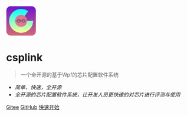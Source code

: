 <img src="/assets/img/logo.svg" width="16%" />

# csplink

> 一个全开源的基于Wpf的芯片配置软件系统

- *简单，快速，全开源*
- *全开源的芯片配置软件系统，让开发人员更快速的对芯片进行评测与使用*

[Gitee](https://gitee.com/csplink/csp/)
[GitHub](https://github.com/csplink/csp/)
[快速开始](/zh-cn/getting_started)
